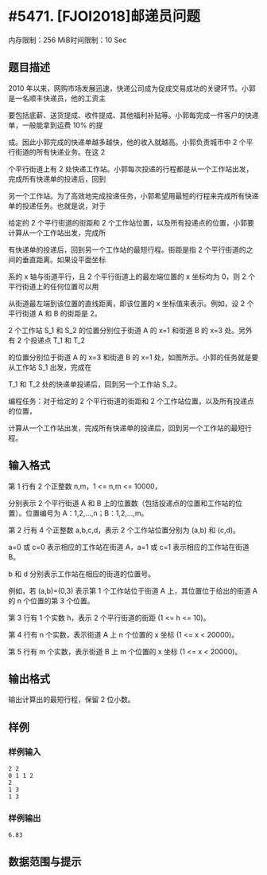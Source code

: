 # #5471. [FJOI2018]邮递员问题

内存限制：256 MiB时间限制：10 Sec

## 题目描述

2010 年以来，网购市场发展迅速，快递公司成为促成交易成功的关键环节。小郭是一名顺丰快递员，他的工资主

要包括底薪、送货提成、收件提成、其他福利补贴等。小郭每完成一件客户的快递单，一般能拿到运费 10% 的提

成。因此小郭完成的快递单越多越快，他的收入就越高。小郭负责城市中 2 个平行街道的所有快递业务。在这 2 

个平行街道上有 2 处快递工作站。小郭每次投递的行程都是从一个工作站出发，完成所有快递单的投递后，回到

另一个工作站。为了高效地完成投递任务，小郭希望用最短的行程来完成所有快递单的投递任务。也就是说，对于

给定的 2 个平行街道的街距和 2 个工作站位置，以及所有投递点的位置，小郭要计算从一个工作站出发，完成所

有快递单的投递后，回到另一个工作站的最短行程。街距是指 2 个平行街道的之间的垂直距离。如果设平面坐标

系的 x 轴与街道平行，且 2 个平行街道上的最左端位置的 x 坐标均为 0，则 2 个平行街道上的任何位置可以用

从街道最左端到该位置的直线距离，即该位置的 x 坐标值来表示。例如，设 2 个平行街道 A 和 B 的街距是 2。

2 个工作站 S_1 和 S_2 的位置分别位于街道 A 的 x=1 和街道 B 的 x=3 处。另外有 2 个投递点 T_1 和 T_2 

的位置分别位于街道 A 的 x=3 和街道 B 的 x=1 处，如图所示。小郭的任务就是要从工作站 S_1 出发，完成在 

T_1 和 T_2 处的快递单投递后，回到另一个工作站 S_2。

编程任务：对于给定的 2 个平行街道的街距和 2 个工作站位置，以及所有投递点的位置，

计算从一个工作站出发，完成所有快递单的投递后，回到另一个工作站的最短行程。

## 输入格式

第 1 行有 2 个正整数 n,m，1 <= n,m <= 10000，

分别表示 2 个平行街道 A 和 B 上的位置数（包括投递点的位置和工作站的位置）。位置编号为 A：1,2,...,n；B：1,2,...,m。

第 2 行有 4 个正整数 a,b,c,d，表示 2 个工作站位置分别为 (a,b) 和 (c,d)。

a=0 或 c=0 表示相应的工作站在街道 A，a=1 或 c=1 表示相应的工作站在街道 B。

b 和 d 分别表示工作站在相应的街道的位置号。

例如，若 (a,b)=(0,3) 表示第 1 个工作站位于街道 A 上，其位置位于给出的街道 A 的 n 个位置的第 3 个位置。

第 3 行有 1 个实数 h，表示 2 个平行街道的街距 (1 <= h <= 10)。

第 4 行有 n 个实数，表示街道 A 上 n 个位置的 x 坐标 (1 <= x < 20000)。

第 5 行有 m 个实数，表示街道 B 上 m 个位置的 x 坐标 (1 <= x < 20000)。

## 输出格式

输出计算出的最短行程，保留 2 位小数。

## 样例

### 样例输入

    
    2 2
    0 1 1 2
    2
    1 3
    1 3
    

### 样例输出

    
    6.83
    

## 数据范围与提示
